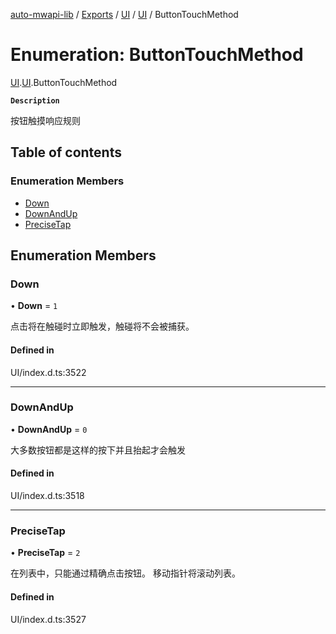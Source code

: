 [auto-mwapi-lib](../README.md) / [Exports](../modules.md) / [UI](../modules/UI.md) / [UI](../modules/UI.UI.md) / ButtonTouchMethod

# Enumeration: ButtonTouchMethod

[UI](../modules/UI.md).[UI](../modules/UI.UI.md).ButtonTouchMethod

**`Description`**

按钮触摸响应规则

## Table of contents

### Enumeration Members

- [Down](UI.UI.ButtonTouchMethod.md#down)
- [DownAndUp](UI.UI.ButtonTouchMethod.md#downandup)
- [PreciseTap](UI.UI.ButtonTouchMethod.md#precisetap)

## Enumeration Members

### Down

• **Down** = ``1``

点击将在触碰时立即触发，触碰将不会被捕获。

#### Defined in

UI/index.d.ts:3522

___

### DownAndUp

• **DownAndUp** = ``0``

大多数按钮都是这样的按下并且抬起才会触发

#### Defined in

UI/index.d.ts:3518

___

### PreciseTap

• **PreciseTap** = ``2``

在列表中，只能通过精确点击按钮。
移动指针将滚动列表。

#### Defined in

UI/index.d.ts:3527
